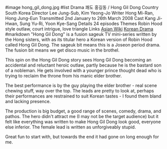 #image	hong_gil_dong.jpg
#list
Drama	&#53132;&#46020; &#54861;&#44600;&#46041; / Hong Gil Dong
Country	South Korea
Director	Lee Jung-Sub, Kim Yeong-Jo
Writer	Hong Mi-Ran, Hong Jung-Eun
Transmitted	2nd January to 26th March 2008
Cast	Kang Ji-Hwan, Sung Yu-Ri, Yoon Kye-Sang
Details	24 episodes
Themes	Robin Hood style outlaw, court intrigue, love triangle
Links	[Asian Wiki](http://asianwiki.com/Hong_Gil-Dong,_The_Hero) [Korean Drama](https://www.koreandrama.org/hong-gil-dong/)
#markdown
"Hong Gil Dong" is a fusion sageuk TV mini-series written by the Hong sisters,
with as its titular hero a Korean version of Robin Hood called Hong Gil Dong.
The sageuk bit means this is a Joseon period drama. The fusion bit means we get
disco music in the brothel.

This spin on the Hong Gil Dong story sees Hong Gil Dong becoming an
accidental and reluctant heroic outlaw, partly because he is the bastard son
of a nobleman.  He gets involved with a younger prince thought dead
who is trying to reclaim the throne from his manic elder brother.

The best performance is by the guy playing the elder brother - real
scene chewing stuff, way over the top. The leads are pretty to look at,
perhaps their performances are restrained to suit Korean tastes -
I found them bland and lacking presence.

The production is big budget, a good range of scenes, comedy, drama, and
pathos. The hero didn't attract me (I may not be the target audience)
but it felt like everything was written to make Hong Gil Dong look
good, everyone else inferior. The female lead is written as
unforgiveably stupid.

Great fun to start with, but towards the end it had gone on long enough for me.
